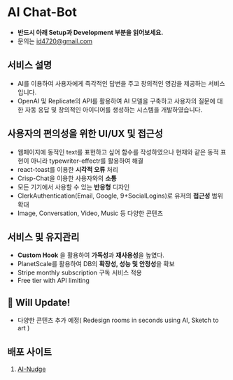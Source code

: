 # AI Chat-Bot

- **반드시 아래 Setup과 Development 부분을 읽어보세요.**
- 문의는 id4720@gmail.com

## 서비스 설명
- AI를 이용하여 사용자에게 즉각적인 답변을 주고 창의적인 영감을 제공하는 서비스입니다.
- OpenAI 및 Replicate의 API를 활용하여 AI 모델을 구축하고 사용자의 질문에 대한 자동 응답 및 창의적인 아이디어를 생성하는 시스템을 개발하였습니다.

## **사용자의 편의성을 위한 UI/UX 및 접근성**
  - 웹페이지에 동적인 text를 표현하고 싶어 함수를 작성하였으나 현재와 같은 동적 표현이 아니라 typewriter-effectr를 활용하여 해결
  - react-toast를 이용한 **시각적 오류** 처리
  - Crisp-Chat을 이용한 사용자와의 **소통**
  - 모든 기기에서 사용할 수 있는 **반응형** 디자인
  - ClerkAuthentication(Email, Google, 9+SocialLogins)로 유저의 **접근성** 범위 확대
  - Image, Conversation, Video, Music 등 다양한 콘텐츠
## **서비스 및 유지관리**
  - **Custom Hook** 을 활용하여 **가독성**과 **재사용성**을 높였다.
  - PlanetScale를 활용하여 DB의 **확장성, 성능 및 안정성**을 확보
  - Stripe monthly subscription 구독 서비스 적용
  - Free tier with API limiting

## 🧭 Will Update!

- 다양한 콘텐츠 추가 예정( Redesign rooms in seconds using AI, Sketch to art )

## 배포 사이트
1. [AI-Nudge](https://ai-nudge.vercel.app)
